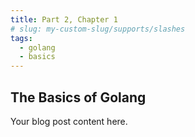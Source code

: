 ```yaml
---
title: Part 2, Chapter 1
# slug: my-custom-slug/supports/slashes
tags:
  - golang
  - basics
---
```


## The Basics of Golang

Your blog post content here.
